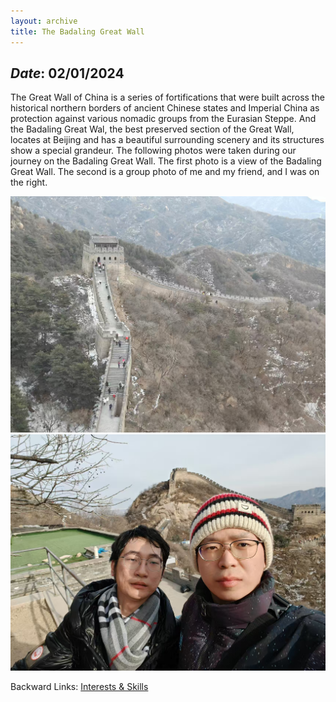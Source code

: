 ```yaml
---
layout: archive
title: The Badaling Great Wall
---
```


## *Date*: 02/01/2024

The Great Wall of China is a series of fortifications that were built across the historical northern borders of ancient Chinese states and Imperial China as protection against various nomadic groups from the Eurasian Steppe. And the Badaling Great Wal, the best preserved section of the Great Wall, locates at Beijing and has a beautiful surrounding scenery and its structures show a special grandeur. The following photos were taken during our journey on the Badaling Great Wall. The first photo is a view of the Badaling Great Wall. The second is a group photo of me and my friend, and I was on the right.

<img src="/news/imgs/changcheng_1.png">
<img src="/news/imgs/changcheng_2.png">

Backward Links: [Interests & Skills](../_pages/interests&skills.md)
